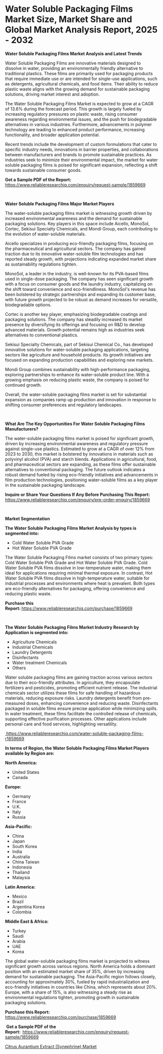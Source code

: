<p><h1>Water Soluble Packaging Films Market Size, Market Share and Global Market Analysis Report, 2025 - 2032</h1></p><p><strong>Water Soluble Packaging Films Market Analysis and Latest Trends</strong></p>
<p><p>Water Soluble Packaging Films are innovative materials designed to dissolve in water, providing an environmentally friendly alternative to traditional plastics. These films are primarily used for packaging products that require immediate use or are intended for single-use applications, such as detergents, agricultural chemicals, and food items. Their ability to reduce plastic waste aligns with the growing demand for sustainable packaging solutions, driving market interest and adoption.</p><p>The Water Soluble Packaging Films Market is expected to grow at a CAGR of 13.6% during the forecast period. This growth is largely fueled by increasing regulatory pressures on plastic waste, rising consumer awareness regarding environmental issues, and the push for biodegradable alternatives in various industries. Furthermore, advancements in polymer technology are leading to enhanced product performance, increasing functionality, and broader application potential.</p><p>Recent trends include the development of custom formulations that cater to specific industry needs, innovations in barrier properties, and collaborations between manufacturers and brands to promote sustainable practices. As industries seek to minimize their environmental impact, the market for water soluble packaging films is poised for significant expansion, reflecting a shift towards sustainable consumer goods.</p></p>
<p><strong>Get a Sample PDF of the Report:&nbsp;</strong> <a href="https://www.reliableresearchiq.com/enquiry/request-sample/1859669?utm_campaign=2273&utm_medium=2&utm_source=Github&utm_content=ia&utm_term=03022025&utm_id=water-soluble-packaging-films">https://www.reliableresearchiq.com/enquiry/request-sample/1859669</a></p>
<p>&nbsp;</p>
<p><strong>Water Soluble Packaging Films Major Market Players</strong></p>
<p><p>The water-soluble packaging films market is witnessing growth driven by increased environmental awareness and the demand for sustainable packaging solutions. Key players in this space include Aicello, MonoSol, Cortec, Sekisui Specialty Chemicals, and Mondi Group, each contributing to the evolution of water-soluble materials.</p><p>Aicello specializes in producing eco-friendly packaging films, focusing on the pharmaceutical and agricultural sectors. The company has gained traction due to its innovative water-soluble film technologies and has reported steady growth, with projections indicating expanded market share as sustainability regulations tighten.</p><p>MonoSol, a leader in the industry, is well-known for its PVA-based films used in single-dose packaging. The company has seen significant growth with a focus on consumer goods and the laundry industry, capitalizing on the shift toward convenience and eco-friendliness. MonoSol's revenue has been bolstered by strategic partnerships and expanding its customer base, with future growth projected to be robust as demand increases for versatile, biodegradable options.</p><p>Cortec is another key player, emphasizing biodegradable coatings and packaging solutions. The company has steadily increased its market presence by diversifying its offerings and focusing on R&D to develop advanced materials. Growth potential remains high as industries seek alternatives to conventional plastics.</p><p>Sekisui Specialty Chemicals, part of Sekisui Chemical Co., has developed innovative solutions for water-soluble packaging applications, targeting sectors like agriculture and household products. Its growth initiatives are focused on expanding production capabilities and exploring new markets.</p><p>Mondi Group combines sustainability with high-performance packaging, exploring partnerships to enhance its water-soluble product line. With a growing emphasis on reducing plastic waste, the company is poised for continued growth.</p><p>Overall, the water-soluble packaging films market is set for substantial expansion as companies ramp up production and innovation in response to shifting consumer preferences and regulatory landscapes.</p></p>
<p>&nbsp;</p>
<p><strong>What Are The Key Opportunities For Water Soluble Packaging Films Manufacturers?</strong></p>
<p><p>The water-soluble packaging films market is poised for significant growth, driven by increasing environmental awareness and regulatory pressure against single-use plastics. Estimated to grow at a CAGR of over 12% from 2023 to 2030, this market is bolstered by innovations in materials such as polyvinyl alcohol (PVA) and starch blends. Applications in agricultural, food, and pharmaceutical sectors are expanding, as these films offer sustainable alternatives to conventional packaging. The future outlook indicates a robust demand fueled by rising eco-friendly initiatives and advancements in film production technologies, positioning water-soluble films as a key player in the sustainable packaging landscape.</p></p>
<p><strong>Inquire or Share Your Questions If Any Before Purchasing This Report:</strong> <a href="https://www.reliableresearchiq.com/enquiry/pre-order-enquiry/1859669?utm_campaign=2273&utm_medium=2&utm_source=Github&utm_content=ia&utm_term=03022025&utm_id=water-soluble-packaging-films">https://www.reliableresearchiq.com/enquiry/pre-order-enquiry/1859669</a></p>
<p>&nbsp;</p>
<p><strong>Market Segmentation</strong></p>
<p><strong>The Water Soluble Packaging Films Market Analysis by types is segmented into:</strong></p>
<p><ul><li>Cold Water Soluble PVA Grade</li><li>Hot Water Soluble PVA Grade</li></ul></p>
<p><p>The Water Soluble Packaging Films market consists of two primary types: Cold Water Soluble PVA Grade and Hot Water Soluble PVA Grade. Cold Water Soluble PVA films dissolve in low-temperature water, making them ideal for applications requiring minimal thermal exposure. In contrast, Hot Water Soluble PVA films dissolve in high-temperature water, suitable for industrial processes and environments where heat is prevalent. Both types are eco-friendly alternatives for packaging, offering convenience and reducing plastic waste.</p></p>
<p><strong>Purchase this Report:&nbsp;</strong><a href="https://www.reliableresearchiq.com/purchase/1859669?utm_campaign=2273&utm_medium=2&utm_source=Github&utm_content=ia&utm_term=03022025&utm_id=water-soluble-packaging-films">https://www.reliableresearchiq.com/purchase/1859669</a></p>
<p>&nbsp;</p>
<p><strong>The Water Soluble Packaging Films Market Industry Research by Application is segmented into:</strong></p>
<p><ul><li>Agriculture Chemicals</li><li>Industrial Chemicals</li><li>Laundry Detergents</li><li>Disinfectants</li><li>Water treatment Chemicals</li><li>Others</li></ul></p>
<p><p>Water soluble packaging films are gaining traction across various sectors due to their eco-friendly attributes. In agriculture, they encapsulate fertilizers and pesticides, promoting efficient nutrient release. The industrial chemicals sector utilizes these films for safe handling of hazardous materials, reducing exposure risks. Laundry detergents benefit from pre-measured doses, enhancing convenience and reducing waste. Disinfectants packaged in soluble films ensure precise application while minimizing spills. In water treatment, these films facilitate the controlled release of chemicals, supporting effective purification processes. Other applications include personal care and food services, highlighting versatility.</p></p>
<p><a href="https://www.reliableresearchiq.com/water-soluble-packaging-films-r1859669?utm_campaign=2273&utm_medium=2&utm_source=Github&utm_content=ia&utm_term=03022025&utm_id=water-soluble-packaging-films">&nbsp;https://www.reliableresearchiq.com/water-soluble-packaging-films-r1859669</a></p>
<p><strong>In terms of Region, the Water Soluble Packaging Films Market Players available by Region are:</strong></p>
<p>
    <p> <strong> North America: </strong>
        <ul>
            <li>United States</li>
            <li>Canada</li>
        </ul>
        </p> 
    <p> <strong> Europe: </strong>
        <ul>
            <li>Germany</li>
            <li>France</li>
            <li>U.K.</li>
            <li>Italy</li>
            <li>Russia</li>
        </ul>
        </p> 
    <p> <strong> Asia-Pacific: </strong>
        <ul>
            <li>China</li>
            <li>Japan</li>
            <li>South Korea</li>
            <li>India</li>
            <li>Australia</li>
            <li>China Taiwan</li>
            <li>Indonesia</li>
            <li>Thailand</li>
            <li>Malaysia</li>
        </ul>
        </p> 
    <p> <strong> Latin America: </strong>
        <ul>
            <li>Mexico</li>
            <li>Brazil</li>
            <li>Argentina Korea</li>
            <li>Colombia</li>
        </ul>
        </p> 
    <p> <strong> Middle East & Africa: </strong>
        <ul>
            <li>Turkey</li>
            <li>Saudi</li>
            <li>Arabia</li>
            <li>UAE</li>
            <li>Korea</li>
        </ul>
    </p>
    </p>
<p><p>The global water-soluble packaging films market is projected to witness significant growth across various regions. North America holds a dominant position with an estimated market share of 35%, driven by increasing demand for sustainable packaging. The Asia-Pacific region follows closely, accounting for approximately 30%, fueled by rapid industrialization and eco-friendly initiatives in countries like China, which represents about 20%. Europe, with a share of 15%, is also witnessing a steady rise as environmental regulations tighten, promoting growth in sustainable packaging solutions.</p></p>
<p><strong>Purchase this Report: </strong><a href="https://www.reliableresearchiq.com/purchase/1859669?utm_campaign=2273&utm_medium=2&utm_source=Github&utm_content=ia&utm_term=03022025&utm_id=water-soluble-packaging-films">https://www.reliableresearchiq.com/purchase/1859669</a></p>
<p>&nbsp;<strong>Get a Sample PDF of the Report:&nbsp;&nbsp;</strong><a href="https://www.reliableresearchiq.com/enquiry/request-sample/1859669?utm_campaign=2273&utm_medium=2&utm_source=Github&utm_content=ia&utm_term=03022025&utm_id=water-soluble-packaging-films">https://www.reliableresearchiq.com/enquiry/request-sample/1859669</a></p>
<p><strong></strong></p>
<p><p><a href="https://github.com/jeastefanowicz7816/Market-Research-Report-List-1/blob/main/citrus-aurantium-extract-synephrine-market.md?utm_campaign=2273&utm_medium=2&utm_source=Github&utm_content=ia&utm_term=03022025&utm_id=water-soluble-packaging-films">Citrus Aurantium Extract (Synephrine) Market</a></p></p>